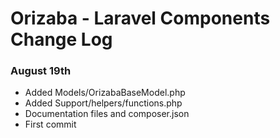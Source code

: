 # Orizaba - Laravel Components Change Log

### August 19th 

- Added Models/OrizabaBaseModel.php
- Added Support/helpers/functions.php
- Documentation files and composer.json
- First commit